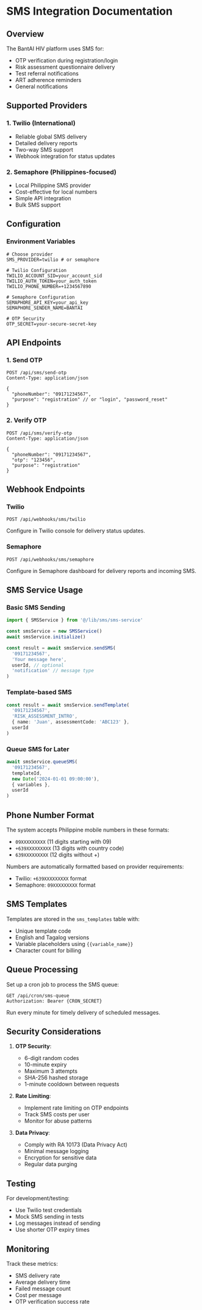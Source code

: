 # SMS Integration Documentation

## Overview

The BantAI HIV platform uses SMS for:
- OTP verification during registration/login
- Risk assessment questionnaire delivery
- Test referral notifications
- ART adherence reminders
- General notifications

## Supported Providers

### 1. Twilio (International)
- Reliable global SMS delivery
- Detailed delivery reports
- Two-way SMS support
- Webhook integration for status updates

### 2. Semaphore (Philippines-focused)
- Local Philippine SMS provider
- Cost-effective for local numbers
- Simple API integration
- Bulk SMS support

## Configuration

### Environment Variables

```env
# Choose provider
SMS_PROVIDER=twilio # or semaphore

# Twilio Configuration
TWILIO_ACCOUNT_SID=your_account_sid
TWILIO_AUTH_TOKEN=your_auth_token
TWILIO_PHONE_NUMBER=+1234567890

# Semaphore Configuration
SEMAPHORE_API_KEY=your_api_key
SEMAPHORE_SENDER_NAME=BANTAI

# OTP Security
OTP_SECRET=your-secure-secret-key
```

## API Endpoints

### 1. Send OTP
```
POST /api/sms/send-otp
Content-Type: application/json

{
  "phoneNumber": "09171234567",
  "purpose": "registration" // or "login", "password_reset"
}
```

### 2. Verify OTP
```
POST /api/sms/verify-otp
Content-Type: application/json

{
  "phoneNumber": "09171234567",
  "otp": "123456",
  "purpose": "registration"
}
```

## Webhook Endpoints

### Twilio
```
POST /api/webhooks/sms/twilio
```
Configure in Twilio console for delivery status updates.

### Semaphore
```
POST /api/webhooks/sms/semaphore
```
Configure in Semaphore dashboard for delivery reports and incoming SMS.

## SMS Service Usage

### Basic SMS Sending
```typescript
import { SMSService } from '@/lib/sms/sms-service'

const smsService = new SMSService()
await smsService.initialize()

const result = await smsService.sendSMS(
  '09171234567',
  'Your message here',
  userId, // optional
  'notification' // message type
)
```

### Template-based SMS
```typescript
const result = await smsService.sendTemplate(
  '09171234567',
  'RISK_ASSESSMENT_INTRO',
  { name: 'Juan', assessmentCode: 'ABC123' },
  userId
)
```

### Queue SMS for Later
```typescript
await smsService.queueSMS(
  '09171234567',
  templateId,
  new Date('2024-01-01 09:00:00'),
  { variables },
  userId
)
```

## Phone Number Format

The system accepts Philippine mobile numbers in these formats:
- `09XXXXXXXXX` (11 digits starting with 09)
- `+639XXXXXXXXX` (13 digits with country code)
- `639XXXXXXXXX` (12 digits without +)

Numbers are automatically formatted based on provider requirements:
- Twilio: `+639XXXXXXXXX` format
- Semaphore: `09XXXXXXXXX` format

## SMS Templates

Templates are stored in the `sms_templates` table with:
- Unique template code
- English and Tagalog versions
- Variable placeholders using `{{variable_name}}`
- Character count for billing

## Queue Processing

Set up a cron job to process the SMS queue:
```
GET /api/cron/sms-queue
Authorization: Bearer {CRON_SECRET}
```

Run every minute for timely delivery of scheduled messages.

## Security Considerations

1. **OTP Security**:
   - 6-digit random codes
   - 10-minute expiry
   - Maximum 3 attempts
   - SHA-256 hashed storage
   - 1-minute cooldown between requests

2. **Rate Limiting**:
   - Implement rate limiting on OTP endpoints
   - Track SMS costs per user
   - Monitor for abuse patterns

3. **Data Privacy**:
   - Comply with RA 10173 (Data Privacy Act)
   - Minimal message logging
   - Encryption for sensitive data
   - Regular data purging

## Testing

For development/testing:
- Use Twilio test credentials
- Mock SMS sending in tests
- Log messages instead of sending
- Use shorter OTP expiry times

## Monitoring

Track these metrics:
- SMS delivery rate
- Average delivery time
- Failed message count
- Cost per message
- OTP verification success rate